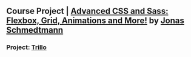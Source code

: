 ## Course Project | [Advanced CSS and Sass: Flexbox, Grid, Animations and More!][website-course] by [Jonas Schmedtmann][website-jonas]

### Project: [Trillo][trillo]

[website-course]: https://www.udemy.com/course/advanced-css-and-sass/
[website-jonas]: https://www.udemy.com/user/jonasschmedtmann/
[trillo]: https://anik7303.github.io/advanced-css-course-trillo/
